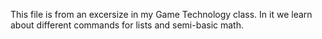 This file is from an excersize in my Game Technology class. In it we learn about different commands for lists and semi-basic math.